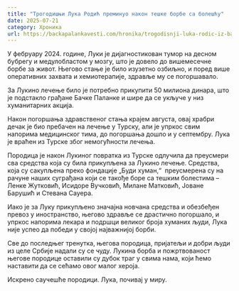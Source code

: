```yaml
---
title: "Трогодишњи Лука Родић преминуо након тешке борбе са болешћу"
date: 2025-07-21
category: Хроника
url: https://backapalankavesti.com/hronika/trogodisnji-luka-rodic-iz-backe-palanke-preminuo/
---
```


У фебруару 2024. године, Луки је дијагностикован тумор на десном бубрегу и медулобластом у мозгу, што је довело до вишемесечне борбе за живот. Његово стање је било изузетно озбиљно, и поред више оперативних захвата и хемиотерапије, здравље му се погоршавало.

За Лукино лечење било је потребно прикупити 50 милиона динара, што је подстакло грађане Бачке Паланке и шире да се укључе у низ хуманитарних акција.

Након погоршања здравственог стања крајем августа, овај храбри дечак је био пребачен на лечење у Турску, али је упркос свим напорима медицинског тима, до погоршања дошло и у септембру. Лука је враћен из Турске због немогућности лечења.

Породица је након Лукиног повратка из Турске одлучила да преусмери сва средства која су била прикупљена за Лукино лечење. Средства, која су сакупљена преко фондације „Буди хуман,“  преусмерена су на рачуне наших суграђана који се такође боре са тешким болестима – Ленке Жутковић, Исидоре Вучковић, Милане Матковић, Јоване Барушић и Стевана Сауера.

Иако је за Луку прикупљено значајна новчана средства и обезбеђен превоз у иностранство, његово здравље се драстично погоршало, и упркос напорима лекара и подршци великог броја хуманих људи, Лука није успео да победи у својој најважнијој борби.

Све до последњег тренутка, његова породица, пријатељи и добри људи из целе Србије надали су се чуду. Лукина борба и пожртвованост његове породице оставили су дубок траг у свима нама, који ћемо наставити да се сећамо овог малог хероја.

Искрено саучешће породици. Лука, почивај у миру.
